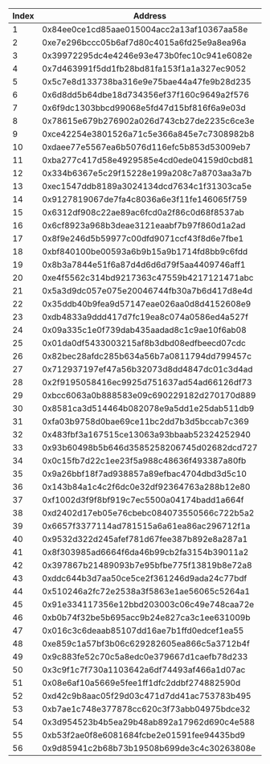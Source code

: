 |  Index   |  Address   | UART Amount  |
|  ----  |  ----  | ----  |
| 1 | 0x84ee0ce1cd85aae015004acc2a13af10367aa58e | 14281992000000 |
| 2 | 0xe7e296bccc05b6af7d80c4015a6fd25e9a8ea96a | 13034784000000 |
| 3 | 0x39972295dc4e4246e93e473b0fec10c941e6082e | 11965542000000 |
| 4 | 0x7d463991f5dd1fb28bd81fa153f1a1a327ec9052 | 10895814000000 |
| 5 | 0x5c7e8d133738ba316e9e75bae44a47fe9b28d235 | 10008768000000 |
| 6 | 0x6d8dd5b64dbe18d734356ef37f160c9649a2f576 | 2408760000000 |
| 7 | 0x6f9dc1303bbcd99068e5fd47d15bf816f6a9e03d | 820584000000 |
| 8 | 0x78615e679b276902a026d743cb27de2235c6ce3e | 833088000000 |
| 9 | 0xce42254e3801526a71c5e366a845e7c7308982b8 | 814218000000 |
| 10 | 0xdaee77e5567ea6b5076d116efc5b853d53009eb7 | 367470000000 |
| 11 | 0xba277c417d58e4929585e4cd0ede04159d0cbd81 | 34335622000000 |
| 12 | 0x334b6367e5c29f15228e199a208c7a8703aa3a7b | 89381684000000 |
| 13 | 0xec1547ddb8189a3024134dcd7634c1f31303ca5e | 18880522000000 |
| 14 | 0x9127819067de7fa4c8036a6e3f11fe146065f759 | 87869212000000 |
| 15 | 0x6312df908c22ae89ac6fcd0a2f86c0d68f8537ab | 62526116000000 |
| 16 | 0x6cf8923a968b3deae3121eaabf7b97f860d1a2ad | 81649190000000 |
| 17 | 0x8f9e246d5b59977c00dfd9071ccf43f8d6e7fbe1 | 85490154000000 |
| 18 | 0xbf840100be00593a6b9b15a9b1714fd8bb9c6fdd | 54584280000000 |
| 19 | 0x8b3a7844e51f6a87d4d6d6d79f5aa4409746aff1 | 53545416000000 |
| 20 | 0xe4f5562c314bd9217363c47559b4217121471abc | 44397674000000 |
| 21 | 0x5a3d9dc057e075e20046744fb30a7b6d417d8e4d | 42898720000000 |
| 22 | 0x35ddb40b9fea9d57147eae026aa0d8d4152608e9 | 42838744000000 |
| 23 | 0xdb4833a9ddd417d7fc19ea8c074a0586ed4a527f | 41470466000000 |
| 24 | 0x09a335c1e0f739dab435aadad8c1c9ae10f6ab08 | 43674580000000 |
| 25 | 0x01da0df5433003215af8b3dbd08edfbeecd07cdc | 42342760000000 |
| 26 | 0x82bec28afdc285b634a56b7a0811794dd799457c | 8798240000000 |
| 27 | 0x712937197ef47a56b32073d8dd4847dc01c3d4ad | 15265952000000 |
| 28 | 0x2f9195058416ec9925d751637ad54ad66126df73 | 37495708000000 |
| 29 | 0xbcc6063a0b888583e09c690229182d270170d889 | 28981898000000 |
| 30 | 0x8581ca3d514464b082078e9a5dd1e25dab511db9 | 28197720000000 |
| 31 | 0xfa03b9758d0bae69ce11bc2dd7b3d5bccab7c369 | 55931442000000 |
| 32 | 0x483fbf3a167515ce13063a93bbaab52324252940 | 27890262000000 |
| 33 | 0x93b60498b5b646d3585258206745d02682dcd727 | 26563128000000 |
| 34 | 0x0c15fb7d22c1ee23f5a988c48636f493387a80fb | 39203106000000 |
| 35 | 0x9a26bbf18f7ad938857a89efbac4704dbd3d5c10 | 36407764000000 |
| 36 | 0x143b84a1c4c2f6dc0e32df92364763a288b12e80 | 12505558000000 |
| 37 | 0xf1002d3f9f8bf919c7ec5500a04174badd1a664f | 9327360000000 |
| 38 | 0xd2402d17eb05e76cbebc084073550566c722b5a2 | 7673272000000 |
| 39 | 0x6657f3377114ad781515a6a61ea86ac296712f1a | 6870704000000 |
| 40 | 0x9532d322d245afef781d67fee387b892e8a287a1 | 3815956000000 |
| 41 | 0x8f303985ad6664f6da46b99cb2fa3154b39011a2 | 29829260000000 |
| 42 | 0x397867b21489093b7e95bfbe775f13819b8e72a8 | 2971520000000 |
| 43 | 0xddc644b3d7aa50ce5ce2f361246d9ada24c77bdf | 2592310000000 |
| 44 | 0x510246a2fc72e2538a3f5863e1ae56065c5264a1 | 2224552000000 |
| 45 | 0x91e334117356e12bbd203003c06c49e748caa72e | 2457340000000 |
| 46 | 0xb0b74f32be5b695acc9b24e827ca3c1ee631009b | 2090128000000 |
| 47 | 0x016c3c6deaab85107dd16ae7b1ffd0edcef1ea55 | 1632752000000 |
| 48 | 0xe859c1a57bf3b06c629282605ea866c5a3712b4f | 26477406000000 |
| 49 | 0x9c883fe52c70c5a8edc0e379667d1caefb78d233 | 29625600000000 |
| 50 | 0x3c9f1c7f730a1103642a6df74493af466a1d07ac | 26397308000000 |
| 51 | 0x08e6af10a5669e5fee1ff1dfc2ddbf274882590d | 26057498000000 |
| 52 | 0xd42c9b8aac05f29d03c471d7dd41ac753783b495 | 1597714000000 |
| 53 | 0xb7ae1c748e377878cc620c3f73abb04975bdce32 | 7842828000000 |
| 54 | 0x3d954523b4b5ea29b48ab892a17962d690c4e588 | 667032000000 |
| 55 | 0xb53f2ae0f8e6081684fcbe2e01591fee94435bd9 | 1292522000000 |
| 56 | 0x9d85941c2b68b73b19508b699de3c4c30263808e | 200000000000000 |